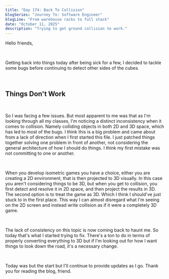 ```yaml
---
title: "Day 174: Back To Collision"
blogSeries: "Journey To: Software Engineer"
blogLine: "From warehouse racks to full stack"
date: "October 11, 2025"
description: "Trying to get ground collision to work."
---
```


Hello friends,

<br>

Getting back into things today after being sick for a few, I decided to tackle some bugs before continuing to detect other sides of the cubes.

<br>

## Things Don't Work

<br>

So I was facing a few issues. But most apparent to me was that as I'm looking through all my classes, I'm noticing a distinct inconsistency when it comes to collision. Namely colliding objects in both 2D and 3D space, which has led to most of the bugs. I think this is a big problem and came about from a lack of direction when I first started this file. I just patched things together solving one problem in front of another, not considering the general architecture of how I should do things. I think my first mistake was not committing to one or another.

<br>

When you develop isometric games you have a choice, either you are creating a 2D environment, that is then projected to 3D visually. In this case you aren't considering things to be 3D, but when you get to collision, you first detect and resolve it in 2D space, and then project the results in 3D. The second option is to treat the game as 3D. Which I think I should've just stuck to in the first place. This way I can almost disregard what I'm seeing on the 2D screen and instead write collision as if it were a completely 3D game.

<br>

The lack of consistency on this topic is now coming back to haunt me. So today that's what I started trying to fix. There's a ton to do in terms of properly converting everything to 3D but if I'm looking out for how I want things to look down the road, it's a necessary change. 

<br>

Today was but the start but I'll continue to provide updates as I go. Thank you for reading the blog, friend.